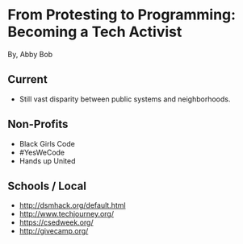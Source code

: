 # From Protesting to Programming: Becoming a Tech Activist

By, Abby Bob

## Current

- Still vast disparity between public systems and neighborhoods.

## Non-Profits

- Black Girls Code
- #YesWeCode
- Hands up United

## Schools / Local 

- http://dsmhack.org/default.html
- http://www.techjourney.org/
- https://csedweek.org/
- http://givecamp.org/
